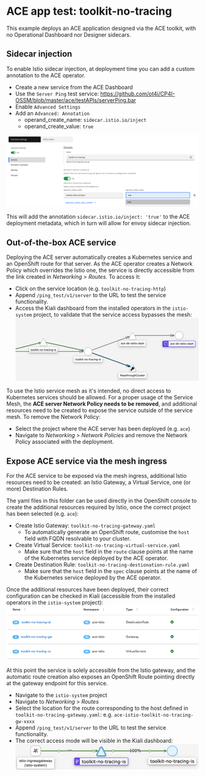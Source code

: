 # ACE app test: toolkit-no-tracing
This example deploys an ACE application designed via the ACE toolkit, with no Operational Dashboard nor Designer sidecars.

## Sidecar injection
To enable Istio sidecar injection, at deployment time you can add a custom annotation to the ACE operator.
- Create a new service from the ACE Dashboard
- Use the `Server Ping` test service: https://github.com/ot4i/CP4I-OSSM/blob/master/ace/testAPIs/serverPing.bar
- Enable `Advanced Settings`
- Add an `Advanced: Annotation`
  - operand_create_name: `sidecar.istio.io/inject`
  - operand_create_value: `true`


![toolkit-no-tracing-annotation](https://github.com/ot4i/CP4I-OSSM/blob/dev/images/toolkit-no-tracing-annotation.png)


This will add the annotation `sidecar.istio.io/inject: 'true'` to the ACE deployment metadata, which in turn will allow for envoy sidecar injection.

## Out-of-the-box ACE service
Deploying the ACE server automatically creates a Kubernetes service and an OpenShift route for that server. As the ACE operator creates a Network Policy which overrides the Istio one, the service is directly accessible from the link created in *Networking* > *Routes*. To access it:
- Click on the service location (e.g. `toolkit-no-tracing-http`)
- Append `/ping_test/v1/server` to the URL to test the service functionality.
- Access the Kiali dashboard from the installed operators in the `istio-system` project, to validate that the service access bypasses the mesh:
![toolkit-no-tracing-direct](https://github.com/ot4i/CP4I-OSSM/blob/dev/images/toolkit-no-tracing-direct.png)

To use the Istio service mesh as it's intended, no direct access to Kubernetes services should be allowed. For a proper usage of the Service Mesh, the **ACE server Network Policy needs to be removed**, and additional resources need to be created to expose the service outside of the service mesh. To remove the Network Policy:
- Select the project where the ACE server has been deployed (e.g. `ace`)
- Navigate to *Networking* > *Network Policies* and remove the Network Policy associated with the deployment.

## Expose ACE service via the mesh ingress
For the ACE service to be exposed via the mesh ingress, additional Istio resources need to be created: an Istio Gateway, a Virtual Service, one (or more) Destination Rules.

The yaml files in this folder can be used directly in the OpenShift console to create the additional resources required by Istio, once the correct project has been selected (e.g. `ace`):
- Create Istio Gateway: `toolkit-no-tracing-gateway.yaml`
  - To automatically generate an OpenShift route, customise the `host` field with FQDN resolvable to your cluster.
- Create Virtual Service: `toolkit-no-tracing-virtual-service.yaml`
  - Make sure that the `host` field in the `route` clause points at the name of the Kubernetes service deployed by the ACE operator.
- Create Destination Rule: `toolkit-no-tracing-destionation-rule.yaml`
  - Make sure that the `host` field in the `spec` clause points at the name of the Kubernetes service deployed by the ACE operator.

Once the additional resources have been deployed, their correct configuration can be checked in Kiali (accessible from the installed operators in the `istio-system` project):
![toolkit-no-tracing-kiali-config](https://github.com/ot4i/CP4I-OSSM/blob/dev/images/toolkit-no-tracing-kiali-config.png)

At this point the service is solely accessible from the Istio gateway, and the automatic route creation also exposes an OpenShift Route pointing directly at the gateway endpoint for this service.

- Navigate to the `istio-system` project
- Navigate to *Networking* > *Routes*
- Select the location for the route corresponding to the host defined in `toolkit-no-tracing-gateway.yaml`: e.g. `ace-istio-toolkit-no-tracing-gw-xxxx`
- Append `/ping_test/v1/server` to the URL to test the service functionality.
- The correct access mode will be visible in the Kiali dashboard:
![toolkit-no-tracing-kiali](https://github.com/ot4i/CP4I-OSSM/blob/dev/images/toolkit-no-tracing-flow.png)
